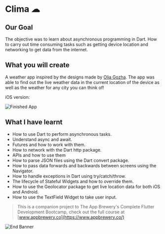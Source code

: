 # Clima ☁

## Our Goal

The objective was to learn about asynchronous programming in Dart. How to carry out time consuming tasks such as getting device location and networking to get data from the internet.

## What you will create

A weather app inspired by the designs made by [Olia Gozha](https://dribbble.com/shots/4663154-). The app was able to find out the live weather data in the current location of the device as well as the weather for any city you can think of!

iOS version:

![Finished App](https://github.com/londonappbrewery/Images/blob/master/clima-demo.gif)

## What I have learnt

- How to use Dart to perform asynchronous tasks.
- Understand async and await.
- Futures and how to work with them.
- How to network with the Dart http package.
- APIs and how to use them
- How to parse JSON files using the Dart convert package.
- How to pass data forwards and backwards between screens using the Navigator.
- How to handle exceptions in Dart using try/catch/throw.
- The lifecycle of Stateful Widgets and how to override them.
- How to use the Geolocator package to get live location data for both iOS and Android.
- How to use the TextField Widget to take user input.

> This is a companion project to The App Brewery's Complete Flutter Development Bootcamp, check out the full course at [www.appbrewery.co](https://www.appbrewery.co/)

![End Banner](https://github.com/londonappbrewery/Images/blob/master/readme-end-banner.png)
